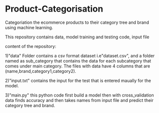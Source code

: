 # Product-Categorisation
Categoriation the ecommerce products to their category tree and brand using machine learning.

This repository contains data, model training and testing code, input file

content of the repository:

1)"data" Folder contains a csv format dataset i.e"dataset.csv", and a folder named as sub_category that contains the data for each subcategory that comes under main category.
The files with data have 4 columns that are (name,brand,category1,category2).

2)"input.txt" contains the input for the test that is entered maually for the model.

3)"main.py" this python code first build a model then with cross_validation data finds accuracy and then takes names from input file and predict their category tree and brand. 
  
